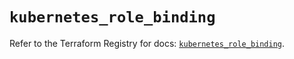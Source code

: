 # `kubernetes_role_binding`

Refer to the Terraform Registry for docs: [`kubernetes_role_binding`](https://registry.terraform.io/providers/hashicorp/kubernetes/2.37.1/docs/resources/role_binding).
